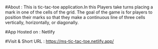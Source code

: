 #About :
This is tic-tac-toe application.In this Players take turns placing a mark in one of the cells of the grid. 
The goal of the game is for players to position their marks so that they make a continuous line of three cells vertically, horizontally, or diagonally.

#App Hosted on :
Netlify

#Visit & Short URL :
https://ms-tic-tac-toe.netlify.app/
